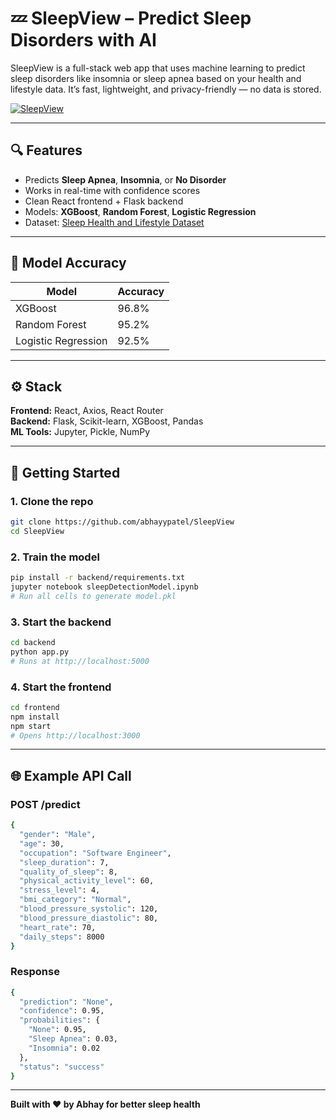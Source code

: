 # 💤 SleepView – Predict Sleep Disorders with AI

SleepView is a full-stack web app that uses machine learning to predict sleep disorders like insomnia or sleep apnea based on your health and lifestyle data. It’s fast, lightweight, and privacy-friendly — no data is stored.

[![SleepView](https://img.shields.io/badge/SleepView-AI%20Sleep%20Prediction-6366f1?style=for-the-badge)](https://github.com/abhayypatel/SleepView)

---

## 🔍 Features

- Predicts **Sleep Apnea**, **Insomnia**, or **No Disorder**
- Works in real-time with confidence scores
- Clean React frontend + Flask backend
- Models: **XGBoost**, **Random Forest**, **Logistic Regression**
- Dataset: [Sleep Health and Lifestyle Dataset](https://www.kaggle.com/datasets/uom190346a/sleep-health-and-lifestyle-dataset)

---

## 🧠 Model Accuracy

| Model               | Accuracy |
|--------------------|----------|
| XGBoost            | 96.8%    |
| Random Forest      | 95.2%    |
| Logistic Regression| 92.5%    |

---

## ⚙️ Stack

**Frontend:** React, Axios, React Router  
**Backend:** Flask, Scikit-learn, XGBoost, Pandas  
**ML Tools:** Jupyter, Pickle, NumPy

---

## 🚀 Getting Started

### 1. Clone the repo

```bash
git clone https://github.com/abhayypatel/SleepView
cd SleepView
```

### 2. Train the model

```bash
pip install -r backend/requirements.txt
jupyter notebook sleepDetectionModel.ipynb
# Run all cells to generate model.pkl
```

### 3. Start the backend

```bash
cd backend
python app.py
# Runs at http://localhost:5000
```

### 4. Start the frontend

```bash
cd frontend
npm install
npm start
# Opens http://localhost:3000
```
---

## 🌐 Example API Call

### POST /predict
```bash
{
  "gender": "Male",
  "age": 30,
  "occupation": "Software Engineer",
  "sleep_duration": 7,
  "quality_of_sleep": 8,
  "physical_activity_level": 60,
  "stress_level": 4,
  "bmi_category": "Normal",
  "blood_pressure_systolic": 120,
  "blood_pressure_diastolic": 80,
  "heart_rate": 70,
  "daily_steps": 8000
}
```

### Response
```bash
{
  "prediction": "None",
  "confidence": 0.95,
  "probabilities": {
    "None": 0.95,
    "Sleep Apnea": 0.03,
    "Insomnia": 0.02
  },
  "status": "success"
}
```
---

**Built with ❤️ by Abhay for better sleep health** 
